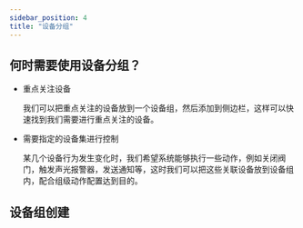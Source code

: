 ```yaml
---
sidebar_position: 4
title: "设备分组"
---
```


## 何时需要使用设备分组？

* 重点关注设备
  
  我们可以把重点关注的设备放到一个设备组，然后添加到侧边栏，这样可以快速找到我们需要进行重点关注的设备。

* 需要指定的设备集进行控制
  
  某几个设备行为发生变化时，我们希望系统能够执行一些动作，例如关闭阀门，触发声光报警器，发送通知等，这时我们可以把这些关联设备放到设备组内，配合组级动作配置达到目的。

## 设备组创建

